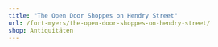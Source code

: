 ```yaml
---
title: "The Open Door Shoppes on Hendry Street"
url: /fort-myers/the-open-door-shoppes-on-hendry-street/
shop: Antiquitäten
---
```

